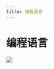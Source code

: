 ```yaml
---
title: 编程语言
---
```


# 编程语言
![](http://q0fn7wgae.bkt.clouddn.com/%E7%BC%96%E7%A8%8B%E8%AF%AD%E8%A8%80.png)